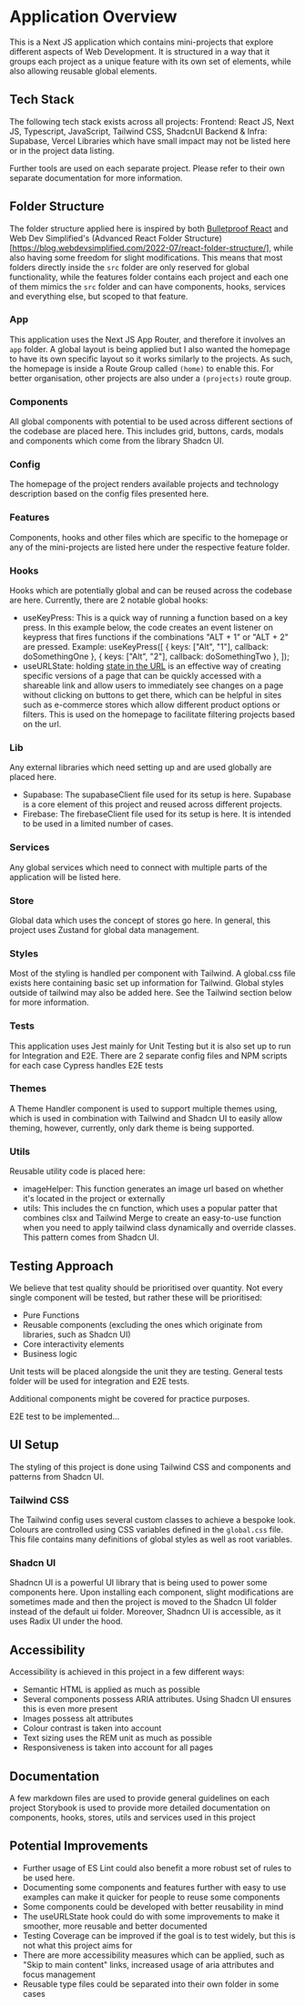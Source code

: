 # Application Overview

This is a Next JS application which contains mini-projects that explore different aspects of Web Development. It is structured in a way that it groups each project as a unique feature with its own set of elements, while also allowing reusable global elements.

## Tech Stack

The following tech stack exists across all projects:
Frontend: React JS, Next JS, Typescript, JavaScript, Tailwind CSS, ShadcnUI
Backend & Infra: Supabase, Vercel
Libraries which have small impact may not be listed here or in the project data listing.

Further tools are used on each separate project. Please refer to their own separate documentation for more information.

## Folder Structure

The folder structure applied here is inspired by both [Bulletproof React](https://github.com/alan2207/bulletproof-react/tree/master) and Web Dev Simplified's (Advanced React Folder Structure)[https://blog.webdevsimplified.com/2022-07/react-folder-structure/], while also having some freedom for slight modifications. This means that most folders directly inside the `src` folder are only reserved for global functionality, while the features folder contains each project and each one of them mimics the `src` folder and can have components, hooks, services and everything else, but scoped to that feature.

### App

This application uses the Next JS App Router, and therefore it involves an `app` folder. A global layout is being applied but I also wanted the homepage to have its own specific layout so it works similarly to the projects. As such, the homepage is inside a Route Group called `(home)` to enable this. For better organisation, other projects are also under a `(projects)` route group.

### Components

All global components with potential to be used across different sections of the codebase are placed here. This includes grid, buttons, cards, modals and components which come from the library Shadcn UI.

### Config

The homepage of the project renders available projects and technology description based on the config files presented here.

### Features

Components, hooks and other files which are specific to the homepage or any of the mini-projects are listed here under the respective feature folder.

### Hooks

Hooks which are potentially global and can be reused across the codebase are here.
Currently, there are 2 notable global hooks:

- useKeyPress: This is a quick way of running a function based on a key press. In this example below, the code creates an event listener on keypress that fires functions if the combinations "ALT + 1" or "ALT + 2" are pressed.
  Example:
  useKeyPress([
  { keys: ["Alt", "1"], callback: doSomethingOne },
  { keys: ["Alt", "2"], callback: doSomethingTwo },
  ]);
- useURLState: holding [state in the URL](https://www.youtube.com/watch?v=ukpgxEemXsk) is an effective way of creating specific versions of a page that can be quickly accessed with a shareable link and allow users to immediately see changes on a page without clicking on buttons to get there, which can be helpful in sites such as e-commerce stores which allow different product options or filters. This is used on the homepage to facilitate filtering projects based on the url.

### Lib

Any external libraries which need setting up and are used globally are placed here.

- Supabase: The supabaseClient file used for its setup is here. Supabase is a core element of this project and reused across different projects.
- Firebase: The firebaseClient file used for its setup is here. It is intended to be used in a limited number of cases.

### Services

Any global services which need to connect with multiple parts of the application will be listed here.

### Store

Global data which uses the concept of stores go here. In general, this project uses Zustand for global data management.

### Styles

Most of the styling is handled per component with Tailwind. A global.css file exists here containing basic set up information for Tailwind. Global styles outside of tailwind may also be added here.
See the Tailwind section below for more information.

### Tests

This application uses Jest mainly for Unit Testing but it is also set up to run for Integration and E2E. There are 2 separate config files and NPM scripts for each case
Cypress handles E2E tests

### Themes

A Theme Handler component is used to support multiple themes using, which is used in combination with Tailwind and Shadcn UI to easily allow theming, however, currently, only dark theme is being supported.

### Utils

Reusable utility code is placed here:

- imageHelper: This function generates an image url based on whether it's located in the project or externally
- utils: This includes the cn function, which uses a popular patter that combines clsx and Tailwind Merge to create an easy-to-use function when you need to apply tailwind class dynamically and override classes. This pattern comes from Shadcn UI.

## Testing Approach

We believe that test quality should be prioritised over quantity. Not every single component will be tested, but rather these will be prioritised:

- Pure Functions
- Reusable components (excluding the ones which originate from libraries, such as Shadcn UI)
- Core interactivity elements
- Business logic

Unit tests will be placed alongside the unit they are testing. General tests folder will be used for integration and E2E tests.

Additional components might be covered for practice purposes.

E2E test to be implemented...

## UI Setup

The styling of this project is done using Tailwind CSS and components and patterns from Shadcn UI.

### Tailwind CSS

The Tailwind config uses several custom classes to achieve a bespoke look. Colours are controlled using CSS variables defined in the `global.css` file. This file contains many definitions of global styles as well as root variables.

### Shadcn UI

Shadncn UI is a powerful UI library that is being used to power some components here. Upon installing each component, slight modifications are sometimes made and then the project is moved to the Shadcn UI folder instead of the default ui folder.
Moreover, Shadncn UI is accessible, as it uses Radix UI under the hood.

## Accessibility

Accessibility is achieved in this project in a few different ways:

- Semantic HTML is applied as much as possible
- Several components possess ARIA attributes. Using Shadcn UI ensures this is even more present
- Images possess alt attributes
- Colour contrast is taken into account
- Text sizing uses the REM unit as much as possible
- Responsiveness is taken into account for all pages

## Documentation

A few markdown files are used to provide general guidelines on each project
Storybook is used to provide more detailed documentation on components, hooks, stores, utils and services used in this project

## Potential Improvements

- Further usage of ES Lint could also benefit a more robust set of rules to be used here.
- Documenting some components and features further with easy to use examples can make it quicker for people to reuse some components
- Some components could be developed with better reusability in mind
- The useURLState hook could do with some improvements to make it smoother, more reusable and better documented
- Testing Coverage can be improved if the goal is to test widely, but this is not what this project aims for
- There are more accessibility measures which can be applied, such as "Skip to main content" links, increased usage of aria attributes and focus management
- Reusable type files could be separated into their own folder in some cases
